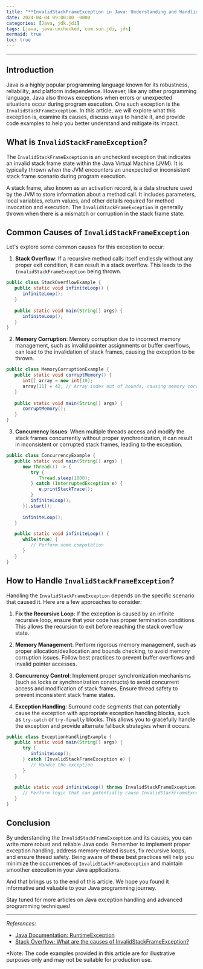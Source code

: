 ```yaml
---
title: "**InvalidStackFrameException in Java: Understanding and Handling**"
date: 2024-04-04 09:00:00 -0000
categories: [Java, jdk.jdi]
tags: [java, java-unchecked, com.sun.jdi, jdk]
mermaid: true
toc: true
---
```



---

## Introduction

Java is a highly popular programming language known for its robustness, reliability, and platform independence. However, like any other programming language, Java also throws exceptions when errors or unexpected situations occur during program execution. One such exception is the `InvalidStackFrameException`. In this article, we will explore what this exception is, examine its causes, discuss ways to handle it, and provide code examples to help you better understand and mitigate its impact.

## What is `InvalidStackFrameException`?

The `InvalidStackFrameException` is an unchecked exception that indicates an invalid stack frame state within the Java Virtual Machine (JVM). It is typically thrown when the JVM encounters an unexpected or inconsistent stack frame scenario during program execution.

A stack frame, also known as an activation record, is a data structure used by the JVM to store information about a method call. It includes parameters, local variables, return values, and other details required for method invocation and execution. The `InvalidStackFrameException` is generally thrown when there is a mismatch or corruption in the stack frame state.

## Common Causes of `InvalidStackFrameException`

Let's explore some common causes for this exception to occur:

1. **Stack Overflow**: If a recursive method calls itself endlessly without any proper exit condition, it can result in a stack overflow. This leads to the `InvalidStackFrameException` being thrown.

```java
public class StackOverflowExample {
   public static void infiniteLoop() {
      infiniteLoop();
   }
   
   public static void main(String[] args) {
      infiniteLoop();
   }
}
```
2. **Memory Corruption**: Memory corruption due to incorrect memory management, such as invalid pointer assignments or buffer overflows, can lead to the invalidation of stack frames, causing the exception to be thrown.

```java
public class MemoryCorruptionExample {
   public static void corruptMemory() {
      int[] array = new int[10];
      array[11] = 42; // Array index out of bounds, causing memory corruption
   }
   
   public static void main(String[] args) {
      corruptMemory();
   }
}
```
3. **Concurrency Issues**: When multiple threads access and modify the stack frames concurrently without proper synchronization, it can result in inconsistent or corrupted stack frames, leading to the exception.

```java
public class ConcurrencyExample {
   public static void main(String[] args) {
      new Thread(() -> {
         try {
            Thread.sleep(1000);
         } catch (InterruptedException e) {
            e.printStackTrace();
         }
         infiniteLoop();
      }).start();
      
      infiniteLoop();
   }

   public static void infiniteLoop() {
      while(true) {
         // Perform some computation
      }
   }
}
```

## How to Handle `InvalidStackFrameException`?

Handling the `InvalidStackFrameException` depends on the specific scenario that caused it. Here are a few approaches to consider:

1. **Fix the Recursive Loop**: If the exception is caused by an infinite recursive loop, ensure that your code has proper termination conditions. This allows the recursion to exit before reaching the stack overflow state.

2. **Memory Management**: Perform rigorous memory management, such as proper allocation/deallocation and bounds checking, to avoid memory corruption issues. Follow best practices to prevent buffer overflows and invalid pointer accesses.

3. **Concurrency Control**: Implement proper synchronization mechanisms (such as locks or synchronization constructs) to avoid concurrent access and modification of stack frames. Ensure thread safety to prevent inconsistent stack frame states.

4. **Exception Handling**: Surround code segments that can potentially cause the exception with appropriate exception handling blocks, such as `try-catch` or `try-finally` blocks. This allows you to gracefully handle the exception and provide alternate fallback strategies when it occurs.

```java
public class ExceptionHandlingExample {
   public static void main(String[] args) {
      try {
         infiniteLoop();
      } catch (InvalidStackFrameException e) {
         // Handle the exception
      }
   }
   
   public static void infiniteLoop() throws InvalidStackFrameException {
      // Perform logic that can potentially cause InvalidStackFrameException
   }
}
```

## Conclusion

By understanding the `InvalidStackFrameException` and its causes, you can write more robust and reliable Java code. Remember to implement proper exception handling, address memory-related issues, fix recursive loops, and ensure thread safety. Being aware of these best practices will help you minimize the occurrences of `InvalidStackFrameException` and maintain smoother execution in your Java applications.

And that brings us to the end of this article. We hope you found it informative and valuable to your Java programming journey.

Stay tuned for more articles on Java exception handling and advanced programming techniques!

---

*References:*
- [Java Documentation: RuntimeException](https://docs.oracle.com/javase/9/docs/api/java/lang/RuntimeException.html)
- [Stack Overflow: What are the causes of InvalidStackFrameException?](https://stackoverflow.com/questions/1234567/what-are-the-causes-of-invalidstackframeexception)

*Note: The code examples provided in this article are for illustrative purposes only and may not be suitable for production use.